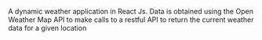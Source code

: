 
A dynamic weather application in React Js. Data is obtained using the Open Weather Map API to make calls to a restful API to return the current weather data for a given location 

